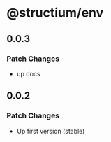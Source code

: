# @structium/env

## 0.0.3

### Patch Changes

- up docs

## 0.0.2

### Patch Changes

- Up first version (stable)
